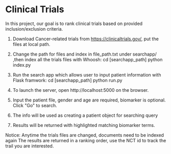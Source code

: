 # Clinical Trials

In this project, our goal is to rank clinical trials based on provided inclusion/exclusion criteria.

1. Download Cancer-related trials from https://clinicaltrials.gov/, put the files at local path.

2. Change the path for files and index in file_path.txt under searchapp/ ,then index all the trials files with Whoosh:
 cd [searchapp_path]
 python index.py

3. Run the search app which allows user to input patient information with Flask framwork:
 cd [searchapp_path]
 python run.py

4. To launch the server, open http://localhost:5000 on the browser.

5. Input the patient file, gender and age are required, biomarker is optional. Click "Go" to search.

6. The info will be used as creating a patient object for searching query

7. Results will be returned with highlighted matching biomarker terms.

Notice: Anytime the trials files are changed, documents need to be indexed again
The results are returned in a ranking order, use the NCT id to track the trail you are interested.






